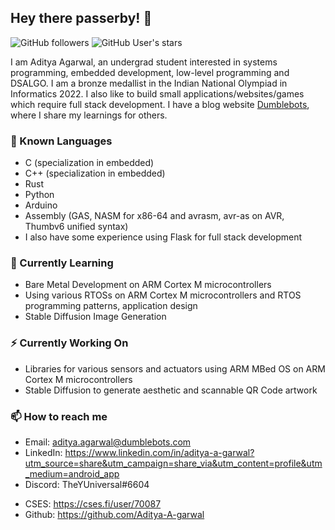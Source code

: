 ## Hey there passerby! 👋

![GitHub followers](https://img.shields.io/github/followers/Aditya-A-garwal?style=flat-square&color=green)
![GitHub User's stars](https://img.shields.io/github/stars/Aditya-A-garwal?style=flat-square&color=cyan)

I am Aditya Agarwal, an undergrad student interested in systems programming, embedded development, low-level programming and DSALGO. I am a bronze medallist in the Indian National Olympiad in Informatics 2022. I also like to build small applications/websites/games which require full stack development.
I have a blog website [Dumblebots](https://www.dumblebots.com), where I share my learnings for others.

### 💬 Known Languages
- C (specialization in embedded)
- C++ (specialization in embedded)
- Rust
- Python
- Arduino
- Assembly (GAS, NASM for x86-64 and avrasm, avr-as on AVR, Thumbv6 unified syntax)
- I also have some experience using Flask for full stack development

### 🌱 Currently Learning
- Bare Metal Development on ARM Cortex M microcontrollers
- Using various RTOSs on ARM Cortex M microcontrollers and RTOS programming patterns, application design
- Stable Diffusion Image Generation

### ⚡ Currently Working On
- Libraries for various sensors and actuators using ARM MBed OS on ARM Cortex M microcontrollers
- Stable Diffusion to generate aesthetic and scannable QR Code artwork

### 📫 How to reach me
- Email: aditya.agarwal@dumblebots.com
- LinkedIn: https://www.linkedin.com/in/aditya-a-garwal?utm_source=share&utm_campaign=share_via&utm_content=profile&utm_medium=android_app
- Discord: TheYUniversal#6604
<!-- - Codeforces: https://codeforces.com/profile/Aditya-A-garwal
- Codechef: https://www.codechef.com/users/aditya_a_grwal -->
- CSES: https://cses.fi/user/70087
- Github: https://github.com/Aditya-A-garwal

<!--
**Aditya-A-garwal/Aditya-A-garwal** is a ✨ _special_ ✨ repository because its `README.md` (this file) appears on your GitHub profile.

Here are some ideas to get you started:

- 🔭 I’m currently working on ...
- 🌱 I’m currently learning ...
- 👯 I’m looking to collaborate on ...
- 🤔 I’m looking for help with ...
- 💬 Ask me about ...
- 📫 How to reach me: ...
- 😄 Pronouns: ...
- ⚡ Fun fact: ...
-->

